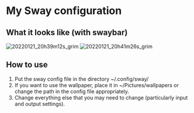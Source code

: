 # My Sway configuration


## What it looks like (with swaybar)

![20220121_20h39m12s_grim](https://user-images.githubusercontent.com/60475104/150582954-e7e42270-4749-4123-b1d5-fd0800cd47d3.png)
![20220121_20h41m26s_grim](https://user-images.githubusercontent.com/60475104/150582999-fd63aafa-e60f-44ab-867a-d07ddd6fb01b.png)

## How to use

1. Put the sway config file in the directory ~/.config/sway/
2. If you want to use the wallpaper, place it in ~/Pictures/wallpapers or change the path in the config file appropriately. 
3. Change everything else that you may need to change (particularly input and output settings).
